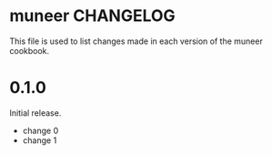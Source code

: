 # muneer CHANGELOG

This file is used to list changes made in each version of the muneer cookbook.

# 0.1.0

Initial release.

- change 0
- change 1

